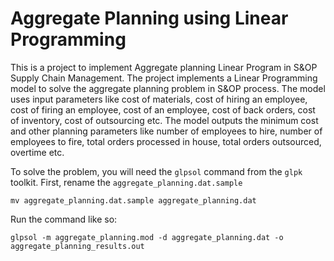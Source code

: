 Aggregate Planning using Linear Programming
============================================
This is a project to implement Aggregate planning Linear Program in S&OP Supply Chain Management.
The project implements a Linear Programming model to solve the aggregate planning problem in S&OP process.
The model uses input parameters like cost of materials, cost of hiring an employee, cost of firing an employee,
cost of an employee, cost of back orders, cost of inventory, cost of outsourcing etc. The model outputs the minimum 
cost and other planning parameters like number of employees to hire, number of employees to fire, total orders 
processed in house, total orders outsourced, overtime etc.

To solve the problem, you will need the `glpsol` command from the `glpk` toolkit.
First, rename the `aggregate_planning.dat.sample`

   `mv aggregate_planning.dat.sample aggregate_planning.dat`

Run the command like so:

  `glpsol -m aggregate_planning.mod -d aggregate_planning.dat -o aggregate_planning_results.out`



